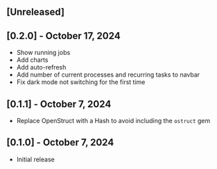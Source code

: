 ## [Unreleased]

## [0.2.0] - October 17, 2024

- Show running jobs
- Add charts
- Add auto-refresh
- Add number of current processes and recurring tasks to navbar
- Fix dark mode not switching for the first time

## [0.1.1] - October 7, 2024

- Replace OpenStruct with a Hash to avoid including the `ostruct` gem

## [0.1.0] - October 7, 2024

- Initial release
